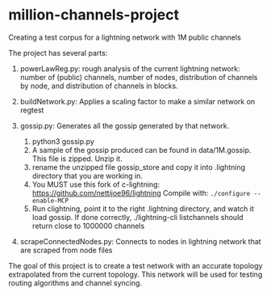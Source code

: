 # million-channels-project
Creating a test corpus for a lightning network with 1M public channels

The project has several parts:

1. powerLawReg.py: rough analysis of the current lightning network: number of
   (public) channels, number of nodes, distribution of channels by
   node, and distribution of channels in blocks. 

2. buildNetwork.py: Applies a scaling factor to make a similar network on regtest

3. gossip.py: Generates all the gossip generated by that network.
    1. python3 gossip.py
    2. A sample of the gossip produced can be found in data/1M.gossip. This file is zipped. Unzip it.
    3. rename the unzipped file gossip_store and copy it into .lightning directory that you are working in. 
    4. You MUST use this fork of c-lightning: https://github.com/nettijoe96/lightning 
        Compile with:
        `./configure --enable-MCP`
    5. Run clightning, point it to the right .lightning directory, and watch it load gossip. If done correctly, ./lightning-cli listchannels  should return close to 1000000 channels  

4. scrapeConnectedNodes.py: Connects to nodes in lightning network that are scraped from node files


The goal of this project is to create a test network with an accurate topology extrapolated from the current topology. 
This network will be used for testing routing algorithms and channel syncing.


